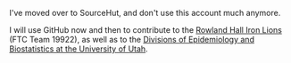 I've moved over to SourceHut, and don't use this account much anymore.

I will use GitHub now and then to contribute to the [Rowland Hall Iron Lions](https://github.com/rh-robotics) (FTC Team 19922), as well as to the [Divisions of Epidemiology and Biostatistics at the University of Utah](https://github.com/UofUEpiBio).
